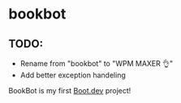 # bookbot

## TODO:
 - Rename from "bookbot" to "WPM MAXER 👌"
 - Add better exception handeling

BookBot is my first [Boot.dev](https://www.boot.dev) project!
